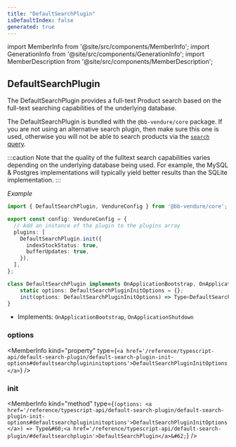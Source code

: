 ```yaml
---
title: "DefaultSearchPlugin"
isDefaultIndex: false
generated: true
---
```

<!-- This file was generated from the Vendure source. Do not modify. Instead, re-run the "docs:build" script -->
import MemberInfo from '@site/src/components/MemberInfo';
import GenerationInfo from '@site/src/components/GenerationInfo';
import MemberDescription from '@site/src/components/MemberDescription';


## DefaultSearchPlugin

<GenerationInfo sourceFile="packages/core/src/plugin/default-search-plugin/default-search-plugin.ts" sourceLine="69" packageName="@bb-vendure/core" />

The DefaultSearchPlugin provides a full-text Product search based on the full-text searching capabilities of the
underlying database.

The DefaultSearchPlugin is bundled with the `@bb-vendure/core` package. If you are not using an alternative search
plugin, then make sure this one is used, otherwise you will not be able to search products via the
[`search` query](/reference/graphql-api/shop/queries#search).

:::caution
Note that the quality of the fulltext search capabilities varies depending on the underlying database being used. For example,
the MySQL & Postgres implementations will typically yield better results than the SQLite implementation.
:::

*Example*

```ts
import { DefaultSearchPlugin, VendureConfig } from '@bb-vendure/core';

export const config: VendureConfig = {
  // Add an instance of the plugin to the plugins array
  plugins: [
    DefaultSearchPlugin.init({
      indexStockStatus: true,
      bufferUpdates: true,
    }),
  ],
};
```

```ts title="Signature"
class DefaultSearchPlugin implements OnApplicationBootstrap, OnApplicationShutdown {
    static options: DefaultSearchPluginInitOptions = {};
    init(options: DefaultSearchPluginInitOptions) => Type<DefaultSearchPlugin>;
}
```
* Implements: <code>OnApplicationBootstrap</code>, <code>OnApplicationShutdown</code>



<div className="members-wrapper">

### options

<MemberInfo kind="property" type={`<a href='/reference/typescript-api/default-search-plugin/default-search-plugin-init-options#defaultsearchplugininitoptions'>DefaultSearchPluginInitOptions</a>`}   />


### init

<MemberInfo kind="method" type={`(options: <a href='/reference/typescript-api/default-search-plugin/default-search-plugin-init-options#defaultsearchplugininitoptions'>DefaultSearchPluginInitOptions</a>) => Type&#60;<a href='/reference/typescript-api/default-search-plugin/#defaultsearchplugin'>DefaultSearchPlugin</a>&#62;`}   />




</div>
